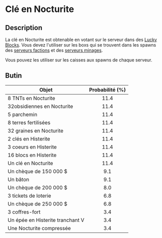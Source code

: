 # Clé en Nocturite

## Description
La clé en Nocturite est obtenable en votant sur le serveur dans des [Lucky Blocks](https://histeria.fr/wiki/blocs/lucky-block).
Vous devez l'utiliser sur les boxs qui se trouvent dans les spawns des [serveurs factions](https://histeria.fr/wiki/mondes/faction-servers) et des [serveurs minages](https://histeria.fr/wiki/mondes/minage-servers).

Vous pouvez les utiliser sur les caisses aux spawns de chaque serveur.

## Butin

| Objet | Probabilité (%) |
| --- | :---: |
| 8 TNTs en Nocturite | 11.4 |
| 32obsidiennes en Nocturite | 11.4 |
| 5 parchemin | 11.4 |
| 8 terres fertilisées | 11.4 |
| 32 graines en Nocturite | 11.4 |
| 2 clés en Histerite | 11.4 |
| 3 coeurs en Histerite | 11.4 |
| 16 blocs en Histerite | 11.4 |
| Un clé en Nocturite | 11.4 |
| Un chèque de 150 000 $ | 9.1 |
| Un bâton | 9.1 |
| Un chèque de 200 000 $ | 8.0 |
| 3 tickets de loterie | 6.8 |
| Un chèque de 250 000 $ | 6.8 |
| 3 coffres-fort | 3.4 |
| Un épée en Histerite tranchant V | 3.4 |
| Une Nocturite compressée | 3.4 |
